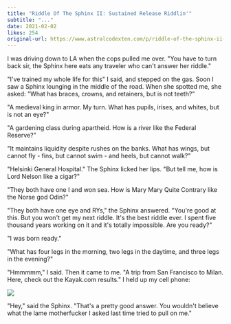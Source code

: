 ```yaml
---
title: "Riddle Of The Sphinx II: Sustained Release Riddlin'"
subtitle: "..."
date: 2021-02-02
likes: 254
original-url: https://www.astralcodexten.com/p/riddle-of-the-sphinx-ii-sustained
---
```

I was driving down to LA when the cops pulled me over. "You have to turn back sir, the Sphinx here eats any traveler who can't answer her riddle."

"I've trained my whole life for this" I said, and stepped on the gas. Soon I saw a Sphinx lounging in the middle of the road. When she spotted me, she asked: "What has braces, crowns, and retainers, but is not teeth?”  
  
"A medieval king in armor. My turn. What has pupils, irises, and whites, but is not an eye?"

"A gardening class during apartheid. How is a river like the Federal Reserve?"

"It maintains liquidity despite rushes on the banks. What has wings, but cannot fly - fins, but cannot swim - and heels, but cannot walk?"

"Helsinki General Hospital." The Sphinx licked her lips. "But tell me, how is Lord Nelson like a cigar?"

"They both have one I and won sea. How is Mary Mary Quite Contrary like the Norse god Odin?"

"They both have one eye and RYs," the Sphinx answered. "You're good at this. But you won't get my next riddle. It's the best riddle ever. I spent five thousand years working on it and it's totally impossible. Are you ready?"

"I was born ready."

"What has four legs in the morning, two legs in the daytime, and three legs in the evening?"

"Hmmmmm," I said. Then it came to me. "A trip from San Francisco to Milan. Here, check out the Kayak.com results." I held up my cell phone:

[![](https://substackcdn.com/image/fetch/w_1456,c_limit,f_auto,q_auto:good,fl_progressive:steep/https%3A%2F%2Fbucketeer-e05bbc84-baa3-437e-9518-adb32be77984.s3.amazonaws.com%2Fpublic%2Fimages%2F938a26f3-2099-4bf7-9e81-177203de15cc_552x242.png)](https://substackcdn.com/image/fetch/f_auto,q_auto:good,fl_progressive:steep/https%3A%2F%2Fbucketeer-e05bbc84-baa3-437e-9518-adb32be77984.s3.amazonaws.com%2Fpublic%2Fimages%2F938a26f3-2099-4bf7-9e81-177203de15cc_552x242.png)

"Hey," said the Sphinx. "That's a pretty good answer. You wouldn't believe what the lame motherfucker I asked last time tried to pull on me."
